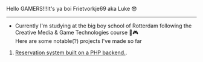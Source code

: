 Hello GAMERS!!!It's ya boi Frietvorkje69 aka Luke 😎
***
- Currently I'm studying at the big boy school of Rotterdam following the Creative Media & Game Technologies course 👾🎮<br/>
 Here are some notable(?) projects I've made so far

1. <a href="https://makecode.com/_8r59XkPEVdk5">Reservation system built on a PHP backend.</a>.
